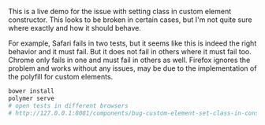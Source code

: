 This is a live demo for the issue with setting class in custom element constructor.
This looks to be broken in certain cases, but I'm not quite sure where exactly and how it should behave.

For example, Safari fails in two tests, but it seems like this is indeed the right behavior and it must fail. But it does not fail in others where it must fail too. Chrome only fails in one and must fail in others as well. Firefox ignores the problem and works without any issues, may be due to the implementation of the polyfill for custom elements.

```sh
bower install
polymer serve
# open tests in different browsers
# http://127.0.0.1:8081/components/bug-custom-element-set-class-in-constructor/test/
```
